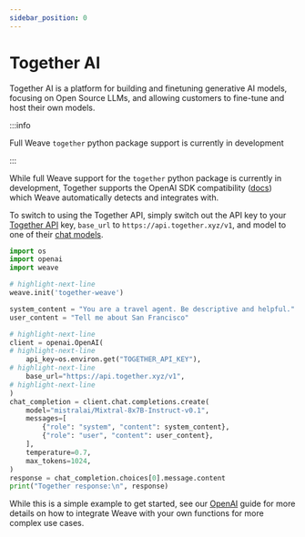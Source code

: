 ```yaml
---
sidebar_position: 0
---
```


# Together AI

Together AI is a platform for building and finetuning generative AI models, focusing on Open Source LLMs, and allowing customers to fine-tune and host their own models.

:::info

Full Weave `together` python package support is currently in development

:::

While full Weave support for the `together` python package is currently in development, Together supports the OpenAI SDK compatibility ([docs](https://docs.together.ai/docs/openai-api-compatibility)) which Weave automatically detects and integrates with.

To switch to using the Together API, simply switch out the API key to your [Together API](https://docs.together.ai/docs/get-started#access-your-api-key) key, `base_url` to `https://api.together.xyz/v1`, and model to one of their [chat models](https://docs.together.ai/docs/inference-models#chat-models).

```python
import os
import openai
import weave

# highlight-next-line
weave.init('together-weave')

system_content = "You are a travel agent. Be descriptive and helpful."
user_content = "Tell me about San Francisco"

# highlight-next-line
client = openai.OpenAI(
# highlight-next-line
    api_key=os.environ.get("TOGETHER_API_KEY"),
# highlight-next-line
    base_url="https://api.together.xyz/v1",
# highlight-next-line
)
chat_completion = client.chat.completions.create(
    model="mistralai/Mixtral-8x7B-Instruct-v0.1",
    messages=[
        {"role": "system", "content": system_content},
        {"role": "user", "content": user_content},
    ],
    temperature=0.7,
    max_tokens=1024,
)
response = chat_completion.choices[0].message.content
print("Together response:\n", response)
```

While this is a simple example to get started, see our [OpenAI](/guides/integrations/openai#track-your-own-ops) guide for more details on how to integrate Weave with your own functions for more complex use cases.
